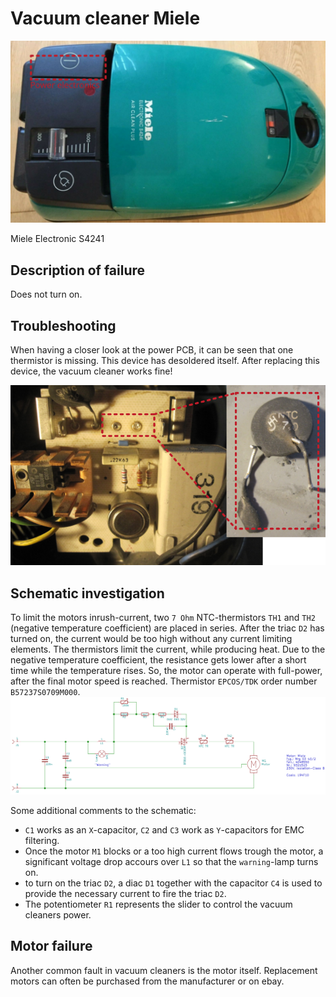 # Vacuum cleaner Miele
![overview](figures/overview.png)

Miele Electronic S4241

## Description of failure
Does not turn on.

## Troubleshooting
When having a closer look at the power PCB, it can be seen that one thermistor is missing. This device has desoldered itself. After replacing this device, the vacuum cleaner works fine!

![](figures/pcb_labeled.png)


## Schematic investigation
To limit the motors inrush-current, two `7 Ohm` NTC-thermistors `TH1` and `TH2` (negative temperature coefficient) are placed in series. After the triac `D2` has turned on, the current would be too high without any current limiting elements. The thermistors limit the current, while producing heat. Due to the negative temperature coefficient, the resistance gets lower after a short time while the temperature rises. So, the motor can operate with full-power, after the final motor speed is reached. Thermistor `EPCOS/TDK` order number `B57237S0709M000`.
![](figures/schematic.png)

Some additional comments to the schematic:
 * `C1` works as an `X`-capacitor, `C2` and `C3` work as `Y`-capacitors for EMC filtering.
 * Once the motor `M1` blocks or a too high current flows trough the motor, a significant voltage drop accours over `L1` so that the `warning`-lamp turns on.
 * to turn on the triac `D2`, a diac `D1` together with the capacitor `C4` is used to provide the necessary current to fire the triac `D2`.
 * The potentiometer `R1` represents the slider to control the vacuum cleaners power.


## Motor failure
Another common fault in vacuum cleaners is the motor itself. Replacement motors can often be purchased from the manufacturer or on ebay.
